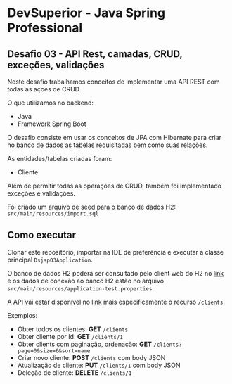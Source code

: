 # DevSuperior - Java Spring Professional

## Desafio 03 - API Rest, camadas, CRUD, exceções, validações
Neste desafio trabalhamos conceitos de implementar uma API REST com todas as açoes de CRUD.

O que utilizamos no backend:
- Java
- Framework Spring Boot

O desafio consiste em usar os conceitos de JPA com Hibernate para criar no banco de dados as tabelas requisitadas bem como suas relações.

As entidades/tabelas criadas foram:
- Cliente

Além de permitir todas as operações de CRUD, também foi implementado exceções e validações.

Foi criado um arquivo de seed para o banco de dados H2: `src/main/resources/import.sql`

## Como executar
Clonar este repositório, importar na IDE de preferência e executar a classe principal `Dsjsp03Application`.

O banco de dados H2 poderá ser consultado pelo client web do H2 no [link](http://localhost:8080/h2-console) e os dados de conexão ao banco H2 estão no arquivo `src/main/resources/application-test.properties`.

A API vai estar disponível no [link](http://localhost:8080) mais especificamente o recurso `/clients`.

Exemplos:
- Obter todos os clientes: **GET** `/clients`
- Obter cliente por Id: **GET** `/clients/1`
- Obter clients com paginação, ordenação: **GET** `/clients?page=0&size=6&sort=name`
- Criar novo cliente: **POST** `/clients` com body JSON
- Atualização de cliente: **PUT** `/clients/1` com body JSON
- Deleção de cliente: **DELETE** `/clients/1`